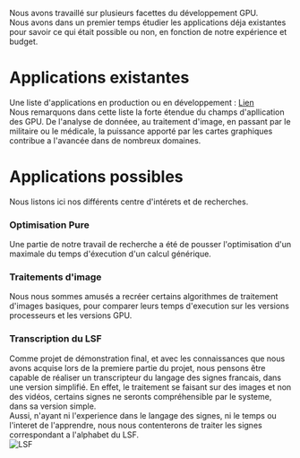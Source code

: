 Nous avons travaillé sur plusieurs facettes du développement GPU.  
Nous avons dans un premier temps étudier les applications déja existantes pour savoir ce qui était possible ou non, en fonction de notre expérience et budget.  
# Applications existantes
Une liste d'applications en production ou en développement : [Lien](http://www.nvidia.fr/object/gpu-computing-applications-fr.html)  
Nous remarquons dans cette liste la forte étendue du champs d'apllication des GPU. De l'analyse de donnéee, au traitement d'image, en passant par le militaire ou le médicale, la puissance apporté par les cartes graphiques contribue a l'avancée dans de nombreux domaines.  

# Applications possibles
Nous listons ici nos différents centre d'intérets et de recherches.

### Optimisation Pure
Une partie de notre travail de recherche a été de pousser l'optimisation d'un maximale du temps d'éxecution d'un calcul générique.  

### Traitements d'image
Nous nous sommes amusés a recréer certains algorithmes de traitement d'images basiques, pour comparer leurs temps d'execution sur les versions processeurs et les versions GPU.  

### Transcription du LSF
Comme projet de démonstration final, et avec les connaissances que nous avons acquise lors de la premiere partie du projet, nous pensons être capable de réaliser un transcripteur du langage des signes francais, dans une version simplifié. En effet, le traitement se faisant sur des images et non des vidéos, certains signes ne seronts compréhensible par le systeme, dans sa version simple.  
Aussi, n'ayant ni l'experience dans le langage des signes, ni le temps ou l'interet de l'apprendre, nous nous contenterons de traiter les signes correspondant a l'alphabet du LSF.  
![LSF](alphabet_lsf.png)
